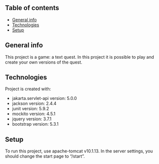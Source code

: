 ## Table of contents
* [General info](#general-info)
* [Technologies](#technologies)
* [Setup](#setup)

## General info
This project is a game: a text quest. In this project it is possible to play and create your own versions of the quest.

## Technologies
Project is created with:
* jakarta.servlet-api version: 5.0.0
* jackson version: 2.4.4
* junit version: 5.9.2
* mockito version: 4.5.1
* jquery version: 3.7.1
* bootstrap version: 5.3.1

## Setup
To run this project, use apache-tomcat v10.1.13. In the server settings, you should change the start page to “/start”.
